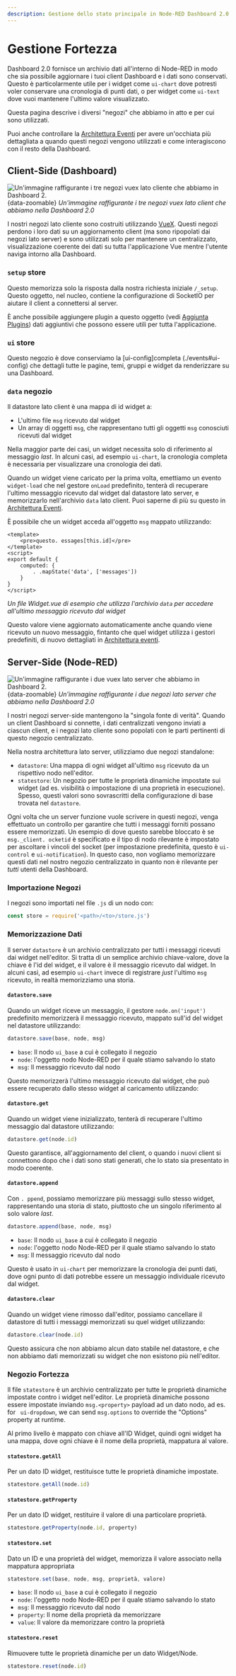 ```yaml
---
description: Gestione dello stato principale in Node-RED Dashboard 2.0 per mantenere un'interfaccia utente reattiva e dinamica.
---
```


# Gestione Fortezza

Dashboard 2.0 fornisce un archivio dati all'interno di Node-RED in modo che sia possibile aggiornare i tuoi client Dashboard e i dati sono conservati. Questo è particolarmente utile per i widget come `ui-chart` dove potresti voler conservare una cronologia di punti dati, o per widget come `ui-text` dove vuoi mantenere l'ultimo valore visualizzato.

Questa pagina descrive i diversi "negozi" che abbiamo in atto e per cui sono utilizzati.

Puoi anche controllare la [Architettura Eventi](./events.md) per avere un'occhiata più dettagliata a quando questi negozi vengono utilizzati e come interagiscono con il resto della Dashboard.

## Client-Side (Dashboard)

![Un'immagine raffigurante i tre negozi vuex lato cliente che abbiamo in Dashboard 2. ](../../assets/images/stores-client-side.jpg){data-zoomable}
_Un'immagine raffigurante i tre negozi vuex lato client che abbiamo nella Dashboard 2.0_

I nostri negozi lato cliente sono costruiti utilizzando [VueX](https://vuex.vuejs.org/). Questi negozi perdono i loro dati su un aggiornamento client (ma sono ripopolati dai negozi lato server) e sono utilizzati solo per mantenere un centralizzato, visualizzazione coerente dei dati su tutta l'applicazione Vue mentre l'utente naviga intorno alla Dashboard.

### `setup` store

Questo memorizza solo la risposta dalla nostra richiesta iniziale `/_setup`. Questo oggetto, nel nucleo, contiene la configurazione di SocketIO per aiutare il client a connettersi al server.

È anche possibile aggiungere plugin a questo oggetto (vedi [Aggiunta Plugins](../plugins/#index-js)) dati aggiuntivi che possono essere utili per tutta l'applicazione.

### `ui` store

Questo negozio è dove conserviamo la [ui-config]completa (./events#ui-config) che dettagli tutte le pagine, temi, gruppi e widget da renderizzare su una Dashboard.

### `data` negozio

Il datastore lato client è una mappa di id widget a:

- L'ultimo file `msg` ricevuto dal widget
- Un array di oggetti `msg`, che rappresentano tutti gli oggetti `msg` conosciuti ricevuti dal widget

Nella maggior parte dei casi, un widget necessita solo di riferimento al messaggio _last_. In alcuni casi, ad esempio `ui-chart`, la cronologia completa è necessaria per visualizzare una cronologia dei dati.

Quando un widget viene caricato per la prima volta, emettiamo un evento `widget-load` che nel gestore `onLoad` predefinito, tenterà di recuperare l'ultimo messaggio ricevuto dal widget dal datastore lato server, e memorizzarlo nell'archivio `data` lato client. Puoi saperne di più su questo in [Architettura Eventi](./events.md).

È possibile che un widget acceda all'oggetto `msg` mappato utilizzando:

```vue
<template>
    <pre>questo. essages[this.id]</pre>
</template>
<script>
export default {
    computed: {
        . .mapState('data', ['messages'])
    }
}
</script>
```

_Un file Widget.vue di esempio che utilizza l'archivio `data` per accedere all'ultimo messaggio ricevuto dal widget_

Questo valore viene aggiornato automaticamente anche quando viene ricevuto un nuovo messaggio, fintanto che quel widget utilizza i gestori predefiniti, di nuovo dettagliati in [Architettura eventi](./events.md).

## Server-Side (Node-RED)

![Un'immagine raffigurante i due vuex lato server che abbiamo in Dashboard 2. ](../../assets/images/stores-server-side.jpg){data-zoomable}
_Un'immagine raffigurante i due negozi lato server che abbiamo nella Dashboard 2.0_

I nostri negozi server-side mantengono la "singola fonte di verità". Quando un client Dashboard si connette, i dati centralizzati vengono inviati a ciascun client, e i negozi lato cliente sono popolati con le parti pertinenti di questo negozio centralizzato.

Nella nostra architettura lato server, utilizziamo due negozi standalone:

- `datastore`: Una mappa di ogni widget all'ultimo `msg` ricevuto da un rispettivo nodo nell'editor.
- `statestore`: Un negozio per tutte le proprietà dinamiche impostate sui widget (ad es. visibilità o impostazione di una proprietà in esecuzione). Spesso, questi valori sono sovrascritti della configurazione di base trovata nel `datastore`.

Ogni volta che un server funzione vuole scrivere in questi negozi, venga effettuato un controllo per garantire che tutti i messaggi forniti possano essere memorizzati. Un esempio di dove questo sarebbe bloccato è se `msg._client. ocketid` è specificato e il tipo di nodo rilevante è impostato per ascoltare i vincoli del socket (per impostazione predefinita, questo è `ui-control` e `ui-notification`). In questo caso, non vogliamo memorizzare questi dati nel nostro negozio centralizzato in quanto non è rilevante per _tutti_ utenti della Dashboard.

### Importazione Negozi

I negozi sono importati nel file `.js` di un nodo con:

```js
const store = require('<path>/<to>/store.js')
```

### Memorizzazione Dati

Il server `datastore` è un archivio centralizzato per tutti i messaggi ricevuti dai widget nell'editor. Si tratta di un semplice archivio chiave-valore, dove la chiave è l'id del widget, e il valore è il messaggio ricevuto dal widget. In alcuni casi, ad esempio `ui-chart` invece di registrare _just_ l'ultimo `msg` ricevuto, in realtà memorizziamo una storia.

#### `datastore.save`

Quando un widget riceve un messaggio, il gestore `node.on('input')` predefinito memorizzerà il messaggio ricevuto, mappato sull'id del widget nel datastore utilizzando:

```js
datastore.save(base, node, msg)
```

- `base`: Il nodo `ui_base` a cui è collegato il negozio
- `node`: l'oggetto nodo Node-RED per il quale stiamo salvando lo stato
- `msg`: Il messaggio ricevuto dal nodo

Questo memorizzerà l'ultimo messaggio ricevuto dal widget, che può essere recuperato dallo stesso widget al caricamento utilizzando:

#### `datastore.get`

Quando un widget viene inizializzato, tenterà di recuperare l'ultimo messaggio dal datastore utilizzando:

```js
datastore.get(node.id)
```

Questo garantisce, all'aggiornamento del client, o quando i nuovi client si connettono dopo che i dati sono stati generati, che lo stato sia presentato in modo coerente.

#### `datastore.append`

Con `. ppend`, possiamo memorizzare più messaggi sullo stesso widget, rappresentando una storia di stato, piuttosto che un singolo riferimento al solo valore _last_.

```js
datastore.append(base, node, msg)
```

- `base`: Il nodo `ui_base` a cui è collegato il negozio
- `node`: l'oggetto nodo Node-RED per il quale stiamo salvando lo stato
- `msg`: Il messaggio ricevuto dal nodo

Questo è usato in `ui-chart` per memorizzare la cronologia dei punti dati, dove ogni punto di dati potrebbe essere un messaggio individuale ricevuto dal widget.

#### `datastore.clear`

Quando un widget viene rimosso dall'editor, possiamo cancellare il datastore di tutti i messaggi memorizzati su quel widget utilizzando:

```js
datastore.clear(node.id)
```

Questo assicura che non abbiamo alcun dato stabile nel datastore, e che non abbiamo dati memorizzati su widget che non esistono più nell'editor.

### Negozio Fortezza

Il file `statestore` è un archivio centralizzato per tutte le proprietà dinamiche impostate contro i widget nell'editor. Le proprietà dinamiche possono essere impostate inviando `msg.<property>` payload ad un dato nodo, ad es. for ` ui-dropdown`, we can send `msg.options` to override the "Options" property at runtime.

Al primo livello è mappato con chiave all'ID Widget, quindi ogni widget ha una mappa, dove ogni chiave è il nome della proprietà, mappatura al valore.

#### `statestore.getAll`

Per un dato ID widget, restituisce tutte le proprietà dinamiche impostate.

```js
statestore.getAll(node.id)
```

#### `statestore.getProperty`

Per un dato ID widget, restituire il valore di una particolare proprietà.

```js
statestore.getProperty(node.id, property)
```

#### `statestore.set`

Dato un ID e una proprietà del widget, memorizza il valore associato nella mappatura appropriata

```js
statestore.set(base, node, msg, proprietà, valore)
```

- `base`: Il nodo `ui_base` a cui è collegato il negozio
- `node`: l'oggetto nodo Node-RED per il quale stiamo salvando lo stato
- `msg`: Il messaggio ricevuto dal nodo
- `property`: Il nome della proprietà da memorizzare
- `value`: Il valore da memorizzare contro la proprietà

#### `statestore.reset`

Rimuovere tutte le proprietà dinamiche per un dato Widget/Node.

```js
statestore.reset(node.id)
```

